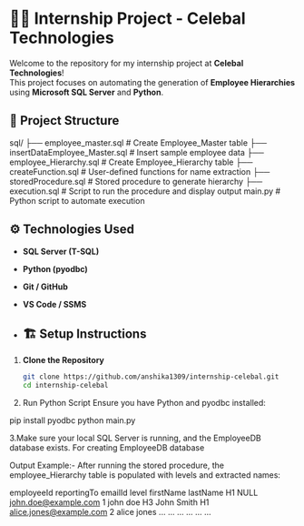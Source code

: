 # 👩‍💻 Internship Project - Celebal Technologies

Welcome to the repository for my internship project at **Celebal Technologies**!  
This project focuses on automating the generation of **Employee Hierarchies** using **Microsoft SQL Server** and **Python**.


## 📁 Project Structure
sql/
├── employee_master.sql # Create Employee_Master table
├── insertDataEmployee_Master.sql # Insert sample employee data
├── employee_Hierarchy.sql # Create Employee_Hierarchy table
├── createFunction.sql # User-defined functions for name extraction
├── storedProcedure.sql # Stored procedure to generate hierarchy
├── execution.sql # Script to run the procedure and display output
main.py # Python script to automate execution


## ⚙️ Technologies Used

- **SQL Server (T-SQL)**
- **Python (pyodbc)**
- **Git / GitHub**
- **VS Code / SSMS**

- ## 🏗️ Setup Instructions

1. **Clone the Repository**
   ```bash
   git clone https://github.com/anshika1309/internship-celebal.git
   cd internship-celebal

2. Run Python Script
Ensure you have Python and pyodbc installed:

pip install pyodbc
python main.py

3.Make sure your local SQL Server is running, and the EmployeeDB database exists.
For creating  EmployeeDB database 


Output Example:-
After running the stored procedure, the employee_Hierarchy table is populated with levels and extracted names:

employeeId	reportingTo	    emailId	               level	   firstName	lastName
H1             NULL	      john.doe@example.com   	  1	     john	    doe
H3	         John Smith H1	alice.jones@example.com	  2	     alice	    jones
...	          ...	            ...	              ...	       ...	      ...

